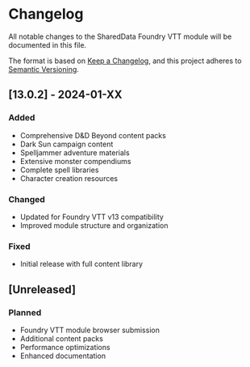 # Changelog

All notable changes to the SharedData Foundry VTT module will be documented in this file.

The format is based on [Keep a Changelog](https://keepachangelog.com/en/1.0.0/),
and this project adheres to [Semantic Versioning](https://semver.org/spec/v2.0.0.html).

## [13.0.2] - 2024-01-XX

### Added
- Comprehensive D&D Beyond content packs
- Dark Sun campaign content
- Spelljammer adventure materials
- Extensive monster compendiums
- Complete spell libraries
- Character creation resources

### Changed
- Updated for Foundry VTT v13 compatibility
- Improved module structure and organization

### Fixed
- Initial release with full content library

## [Unreleased]

### Planned
- Foundry VTT module browser submission
- Additional content packs
- Performance optimizations
- Enhanced documentation 